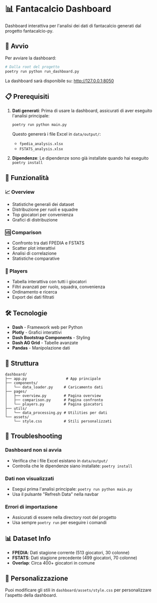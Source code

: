 # 📊 Fantacalcio Dashboard

Dashboard interattiva per l'analisi dei dati di fantacalcio generati dal progetto fantacalcio-py.

## 🚀 Avvio

Per avviare la dashboard:

```bash
# Dalla root del progetto
poetry run python run_dashboard.py
```

La dashboard sarà disponibile su: http://127.0.0.1:8050

## 📋 Prerequisiti

1. **Dati generati**: Prima di usare la dashboard, assicurati di aver eseguito l'analisi principale:
   ```bash
   poetry run python main.py
   ```
   Questo genererà i file Excel in `data/output/`:
   - `fpedia_analysis.xlsx`
   - `FSTATS_analysis.xlsx`

2. **Dipendenze**: Le dipendenze sono già installate quando hai eseguito `poetry install`

## 🎯 Funzionalità

### 📈 Overview
- Statistiche generali dei dataset
- Distribuzione per ruoli e squadre  
- Top giocatori per convenienza
- Grafici di distribuzione

### 🆚 Comparison
- Confronto tra dati FPEDIA e FSTATS
- Scatter plot interattivi
- Analisi di correlazione
- Statistiche comparative

### 👤 Players
- Tabella interattiva con tutti i giocatori
- Filtri avanzati per ruolo, squadra, convenienza
- Ordinamento e ricerca
- Export dei dati filtrati

## 🛠️ Tecnologie

- **Dash** - Framework web per Python
- **Plotly** - Grafici interattivi
- **Dash Bootstrap Components** - Styling
- **Dash AG Grid** - Tabelle avanzate
- **Pandas** - Manipolazione dati

## 📁 Struttura

```
dashboard/
├── app.py                  # App principale
├── components/
│   └── data_loader.py     # Caricamento dati
├── pages/
│   ├── overview.py        # Pagina overview
│   ├── comparison.py      # Pagina confronto
│   └── players.py         # Pagina giocatori
├── utils/
│   └── data_processing.py # Utilities per dati
└── assets/
    └── style.css          # Stili personalizzati
```

## 🔧 Troubleshooting

### Dashboard non si avvia
- Verifica che i file Excel esistano in `data/output/`
- Controlla che le dipendenze siano installate: `poetry install`

### Dati non visualizzati
- Esegui prima l'analisi principale: `poetry run python main.py`
- Usa il pulsante "Refresh Data" nella navbar

### Errori di importazione
- Assicurati di essere nella directory root del progetto
- Usa sempre `poetry run` per eseguire i comandi

## 📊 Dataset Info

- **FPEDIA**: Dati stagione corrente (513 giocatori, 30 colonne)
- **FSTATS**: Dati stagione precedente (499 giocatori, 70 colonne)  
- **Overlap**: Circa 400+ giocatori in comune

## 🎨 Personalizzazione

Puoi modificare gli stili in `dashboard/assets/style.css` per personalizzare l'aspetto della dashboard.